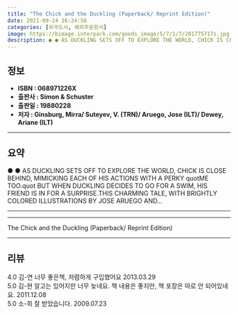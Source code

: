 ```yaml
---
title: "The Chick and the Duckling (Paperback/ Reprint Edition)"
date: 2021-09-24 16:24:58
categories: [외국도서, 해외주문원서]
image: https://bimage.interpark.com/goods_image/5/7/1/7/201775717s.jpg
description: ● ● AS DUCKLING SETS OFF TO EXPLORE THE WORLD, CHICK IS CLOSE BEHIND, MIMICKING EACH OF HIS ACTIONS WITH A PERKY quotME TOO.quot BUT WHEN DUCKLING DECIDES TO
---
```


## **정보**

- **ISBN : 068971226X**
- **출판사 : Simon & Schuster**
- **출판일 : 19880228**
- **저자 : Ginsburg, Mirra/ Suteyev, V. (TRN)/ Aruego, Jose (ILT)/ Dewey, Ariane (ILT)**

------



## **요약**

●  ●  AS DUCKLING SETS OFF TO EXPLORE THE WORLD, CHICK IS CLOSE BEHIND, MIMICKING EACH OF HIS ACTIONS WITH A PERKY quotME TOO.quot BUT WHEN DUCKLING DECIDES TO GO FOR A SWIM, HIS FRIEND IS IN FOR A SURPRISE.THIS CHARMING TALE, WITH BRIGHTLY COLORED ILLUSTRATIONS BY JOSE ARUEGO AND... 

------



------


The Chick and the Duckling (Paperback/ Reprint Edition) 

------


## **리뷰** 

4.0 김-연 너무 좋은책, 저렴하게 구입했어요 2013.03.29 <br/>5.0 김-현 알고는 있어지만 너무 늦네요. 책 내용은 좋지만, 책 포장은 따로 안 되어있네요. 2011.12.08 <br/>5.0 소-희 잘 받았습니다. 2009.07.23 <br/>